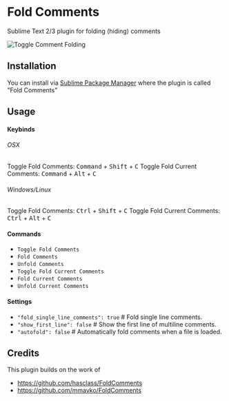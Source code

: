 # Fold Comments

Sublime Text 2/3 plugin for folding (hiding) comments

![Toggle Comment Folding](https://raw.github.com/oskarols/foldcomments/master/foldcomments.gif)


## Installation

You can install via [Sublime Package Manager](https://sublime.wbond.net/) where the plugin is called "Fold Comments"


## Usage

#### Keybinds

###### OSX
Toggle Fold Comments: <kbd>Command</kbd> + <kbd>Shift</kbd> + <kbd>C</kbd>
Toggle Fold Current Comments: <kbd>Command</kbd> + <kbd>Alt</kbd> + <kbd>C</kbd>

###### Windows/Linux
Toggle Fold Comments: <kbd>Ctrl</kbd> + <kbd>Shift</kbd> + <kbd>C</kbd>
Toggle Fold Current Comments: <kbd>Ctrl</kbd> + <kbd>Alt</kbd> + <kbd>C</kbd>


#### Commands

* `Toggle Fold Comments`
* `Fold Comments`
* `Unfold Comments`
* `Toggle Fold Current Comments`
* `Fold Current Comments`
* `Unfold Current Comments`


#### Settings

* `"fold_single_line_comments": true`  # Fold single line comments.
* `"show_first_line": false`  # Show the first line of multiline comments.
* `"autofold": false`  # Automatically fold comments when a file is loaded.


## Credits

This plugin builds on the work of
- https://github.com/hasclass/FoldComments
- https://github.com/mmavko/FoldComments